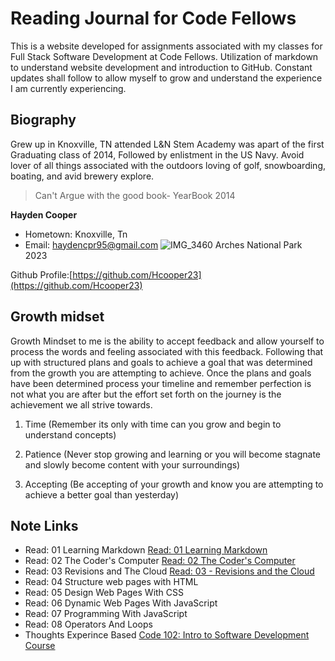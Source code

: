 # Reading Journal for Code Fellows

This is a website developed for assignments associated with my classes for Full Stack Software Development at Code Fellows. Utilization of markdown to understand website development and introduction to GitHub. Constant updates shall follow to allow myself to grow and understand the experience I am currently experiencing.

## Biography

Grew up in Knoxville, TN attended L&N Stem Academy was apart of the first Graduating class of 2014, Followed by enlistment in the US Navy. Avoid lover of all things associated with the outdoors loving of golf, snowboarding, boating, and avid brewery explore.
>Can't Argue with the good book- YearBook 2014

**Hayden Cooper**

* Hometown: Knoxville, Tn
* Email: haydencpr95@gmail.com
![IMG_3460](https://user-images.githubusercontent.com/125910046/220201696-9db46c2b-5033-48cc-84b9-27e0f5244fcf.png)
Arches National Park 2023

Github Profile:[https://github.com/Hcooper23](https://github.com/Hcooper23)

## Growth midset

Growth Mindset to me is the ability to accept feedback and allow yourself to process the words and feeling associated with this feedback. Following that up with structured plans and goals to achieve a goal that was determined from the growth you are attempting to achieve. Once the plans and goals have been determined process your timeline and remember perfection is not what you are after but the effort set forth on the journey is the achievement we all strive towards.

1. Time (Remember its only with time can you grow and begin to understand concepts)

2. Patience (Never stop growing and learning or you will become stagnate and slowly become content with your surroundings)

3. Accepting (Be accepting of your growth and know you are attempting to achieve a better goal than yesterday)

## Note Links

* Read: 01 Learning Markdown [Read: 01 Learning Markdown](./102-Notes/Read%3A-01-Learning-Markdown.md)
* Read: 02 The Coder's Computer [Read: 02 The Coder's Computer](./102-Notes/Read%3A-02-The-Coder's-Computer.md)
* Read: 03 Revisions and The Cloud [Read: 03 - Revisions and the Cloud](./102-Notes/Read%3A-03-Revisions-and-the-Cloud.md)
* Read: 04 Structure web pages with HTML
* Read: 05 Design Web Pages With CSS
* Read: 06 Dynamic Web Pages With JavaScript
* Read: 07 Programming With JavaScript
* Read: 08 Operators And Loops
* Thoughts Experince Based [Code 102: Intro to Software Development Course](./Thoughts%20Experince%20Based/Code%20102%3A%20Intro%20to%20Software%20Development%20Course.md)